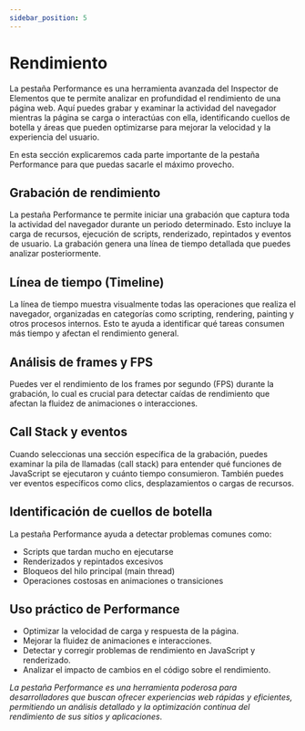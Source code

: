```yaml
---
sidebar_position: 5
---
```


# Rendimiento

La pestaña Performance es una herramienta avanzada del Inspector de Elementos que te permite analizar en profundidad el rendimiento de una página web. Aquí puedes grabar y examinar la actividad del navegador mientras la página se carga o interactúas con ella, identificando cuellos de botella y áreas que pueden optimizarse para mejorar la velocidad y la experiencia del usuario.

En esta sección explicaremos cada parte importante de la pestaña Performance para que puedas sacarle el máximo provecho.

## Grabación de rendimiento

La pestaña Performance te permite iniciar una grabación que captura toda la actividad del navegador durante un periodo determinado. Esto incluye la carga de recursos, ejecución de scripts, renderizado, repintados y eventos de usuario. La grabación genera una línea de tiempo detallada que puedes analizar posteriormente.

## Línea de tiempo (Timeline)

La línea de tiempo muestra visualmente todas las operaciones que realiza el navegador, organizadas en categorías como scripting, rendering, painting y otros procesos internos. Esto te ayuda a identificar qué tareas consumen más tiempo y afectan el rendimiento general.

## Análisis de frames y FPS

Puedes ver el rendimiento de los frames por segundo (FPS) durante la grabación, lo cual es crucial para detectar caídas de rendimiento que afectan la fluidez de animaciones o interacciones.

## Call Stack y eventos

Cuando seleccionas una sección específica de la grabación, puedes examinar la pila de llamadas (call stack) para entender qué funciones de JavaScript se ejecutaron y cuánto tiempo consumieron. También puedes ver eventos específicos como clics, desplazamientos o cargas de recursos.

## Identificación de cuellos de botella

La pestaña Performance ayuda a detectar problemas comunes como:

- Scripts que tardan mucho en ejecutarse
- Renderizados y repintados excesivos
- Bloqueos del hilo principal (main thread)
- Operaciones costosas en animaciones o transiciones

## Uso práctico de Performance

- Optimizar la velocidad de carga y respuesta de la página.
- Mejorar la fluidez de animaciones e interacciones.
- Detectar y corregir problemas de rendimiento en JavaScript y renderizado.
- Analizar el impacto de cambios en el código sobre el rendimiento.

_La pestaña Performance es una herramienta poderosa para desarrolladores que buscan ofrecer experiencias web rápidas y eficientes, permitiendo un análisis detallado y la optimización continua del rendimiento de sus sitios y aplicaciones_.
